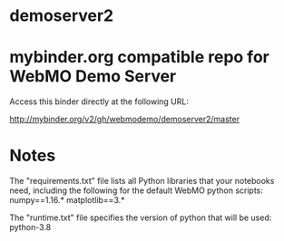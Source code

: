 # demoserver2
# mybinder.org compatible repo for WebMO Demo Server

Access this binder directly at the following URL: 

http://mybinder.org/v2/gh/webmodemo/demoserver2/master

# Notes
The "requirements.txt" file lists all Python libraries that your notebooks
need, including the following for the default WebMO python scripts:
numpy==1.16.*
matplotlib==3.*

The "runtime.txt" file specifies the version of python that will be used:
python-3.8
